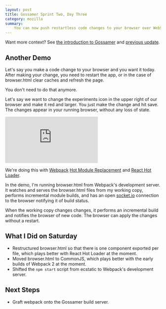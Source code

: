 ```yaml
---
layout: post
title: Gossamer Sprint Two, Day Three
category: mozilla
summary:
    You can now push restartless code changes to your browser over WebSockets.
---
```


Want more context? See [the introduction to Gossamer](/mozilla/2015/07/02/gossamer.html) and [previous update](/mozilla/2015/07/04/gossamer-two-days-one-two.html).

## Another Demo

Let's say you make a code change to your browser and you want it today. After making your change, you need to restart the app, or in the case of browser.html clear caches and refresh the page.

You don't need to do that anymore.

Let's say we want to change the experiments icon in the upper right of our browser and make it red and larger. You just make the change and hit save. The changes appear in your running browser, without any loss of state.

<div class="embed-responsive embed-responsive-16by9">
<iframe class="embed-responsive-item" src="https://www.youtube.com/embed/8mc5TkRdcTk?controls=0&showinfo=0&rel=0" frameborder="0" allowfullscreen></iframe>
</div>

We're doing this with [Webpack](http://webpack.github.io/) [Hot Module Replacement](https://github.com/webpack/docs/wiki/hot-module-replacement-with-webpack) and [React Hot Loader](https://github.com/gaearon/react-hot-loader).

In the demo, I'm running browser.html from Webpack's development server. It watches and serves the browser.html files from my working copy, performs incremental module builds, and has an open [socket.io](http://socket.io/) connection to the browser notifying it of build status. 

When the working copy changes changes, it performs an incremental build and notifies the browser of new code. The browser can apply the changes without a restart.

## What I Did on Saturday

- Restructured browser.html so that there is one component exported per file, which plays better with React Hot Loader at the moment.
- Moved browser.html to CommonJS, which plays better with the early builds of Webpack 2 at the moment.
- Shifted the `npm start` script from ecstatic to Webpack's development server.

## Next Steps

- Graft webpack onto the Gossamer build server.
